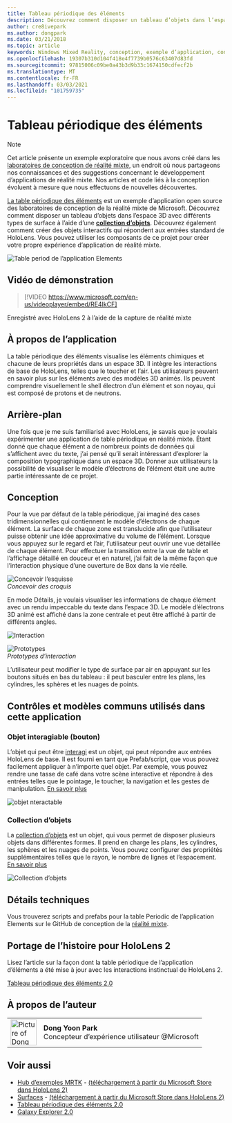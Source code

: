 ```yaml
---
title: Tableau périodique des éléments
description: Découvrez comment disposer un tableau d’objets dans l’espace 3D avec différents types de surface à l’aide d’une collection d’objets avec la table périodique de l’exemple d’application d’éléments.
author: cre8ivepark
ms.author: dongpark
ms.date: 03/21/2018
ms.topic: article
keywords: Windows Mixed Reality, conception, exemple d’application, contrôles, MRTK, kit de préversion de réalité mixte, Unity, exemples d’applications, exemples d’applications, open source, Microsoft Store, HoloLens, casque de réalité mixte, casque Windows Mixed realisation, casque de réalité virtuelle
ms.openlocfilehash: 19307b310d104f418e4f7739b0576c63407d83fd
ms.sourcegitcommit: 97815006c09be0a43b3d9b33c1674150cdfecf2b
ms.translationtype: MT
ms.contentlocale: fr-FR
ms.lasthandoff: 03/03/2021
ms.locfileid: "101759735"
---
```

# <a name="periodic-table-of-the-elements"></a>Tableau périodique des éléments

>[!NOTE]
>Cet article présente un exemple exploratoire que nous avons créé dans les [laboratoires de conception de réalité mixte](https://github.com/Microsoft/MRDesignLabs_Unity), un endroit où nous partageons nos connaissances et des suggestions concernant le développement d’applications de réalité mixte. Nos articles et code liés à la conception évoluent à mesure que nous effectuons de nouvelles découvertes.

[La table périodique des éléments](https://github.com/Microsoft/MRDesignLabs_Unity_PeriodicTable) est un exemple d’application open source des laboratoires de conception de la réalité mixte de Microsoft. Découvrez comment disposer un tableau d’objets dans l’espace 3D avec différents types de surface à l’aide d’une **[collection d’objets](../../design/object-collection.md)**. Découvrez également comment créer des objets interactifs qui répondent aux entrées standard de HoloLens. Vous pouvez utiliser les composants de ce projet pour créer votre propre expérience d’application de réalité mixte.

![Table period de l’application Elements](images/640px-periodictable-hero.jpg)

## <a name="demo-video"></a>Vidéo de démonstration 
> [!VIDEO https://www.microsoft.com/en-us/videoplayer/embed/RE4IkCF]

Enregistré avec HoloLens 2 à l’aide de la capture de réalité mixte

## <a name="about-the-app"></a>À propos de l’application

La table périodique des éléments visualise les éléments chimiques et chacune de leurs propriétés dans un espace 3D. Il intègre les interactions de base de HoloLens, telles que le toucher et l’air. Les utilisateurs peuvent en savoir plus sur les éléments avec des modèles 3D animés. Ils peuvent comprendre visuellement le shell électron d’un élément et son noyau, qui est composé de protons et de neutrons.

## <a name="background"></a>Arrière-plan

Une fois que je me suis familiarisé avec HoloLens, je savais que je voulais expérimenter une application de table périodique en réalité mixte. Étant donné que chaque élément a de nombreux points de données qui s’affichent avec du texte, j’ai pensé qu’il serait intéressant d’explorer la composition typographique dans un espace 3D. Donner aux utilisateurs la possibilité de visualiser le modèle d’électrons de l’élément était une autre partie intéressante de ce projet.

## <a name="design"></a>Conception

Pour la vue par défaut de la table périodique, j’ai imaginé des cases tridimensionnelles qui contiennent le modèle d’électrons de chaque élément. La surface de chaque zone est translucide afin que l’utilisateur puisse obtenir une idée approximative du volume de l’élément. Lorsque vous appuyez sur le regard et l’air, l’utilisateur peut ouvrir une vue détaillée de chaque élément. Pour effectuer la transition entre la vue de table et l’affichage détaillé en douceur et en naturel, j’ai fait de la même façon que l’interaction physique d’une ouverture de Box dans la vie réelle.

![Concevoir l’esquisse](images/640px-sketch20170406.jpg)<br>
*Concevoir des croquis*

En mode Détails, je voulais visualiser les informations de chaque élément avec un rendu impeccable du texte dans l’espace 3D. Le modèle d’électrons 3D animé est affiché dans la zone centrale et peut être affiché à partir de différents angles.

![Interaction](images/640px-periodictable-interaction.jpg)

![Prototypes](images/640px-periodictable-prototypes.jpg)<br>
*Prototypes d’interaction*

L’utilisateur peut modifier le type de surface par air en appuyant sur les boutons situés en bas du tableau : il peut basculer entre les plans, les cylindres, les sphères et les nuages de points.

## <a name="common-controls-and-patterns-used-in-this-app"></a>Contrôles et modèles communs utilisés dans cette application

### <a name="interactable-object-button"></a>Objet interagiable (bouton)

L’objet qui peut être [interagi](../../design/interactable-object.md) est un objet, qui peut répondre aux entrées HoloLens de base. Il est fourni en tant que Prefab/script, que vous pouvez facilement appliquer à n’importe quel objet. Par exemple, vous pouvez rendre une tasse de café dans votre scène interactive et répondre à des entrées telles que le pointage, le toucher, la navigation et les gestes de manipulation. [En savoir plus](../../design/interactable-object.md)

![objet nteractable](images/640px-periodictable-interactableobject.jpg)

### <a name="object-collection"></a>Collection d’objets

La [collection d’objets](../../design/object-collection.md) est un objet, qui vous permet de disposer plusieurs objets dans différentes formes. Il prend en charge les plans, les cylindres, les sphères et les nuages de points. Vous pouvez configurer des propriétés supplémentaires telles que le rayon, le nombre de lignes et l’espacement. [En savoir plus](../../design/object-collection.md)

![Collection d’objets](images/640px-periodictable-collections.jpg)

## <a name="technical-details"></a>Détails techniques

Vous trouverez scripts and prefabs pour la table Periodic de l’application Elements sur le GitHub de conception de la [réalité mixte](https://github.com/Microsoft/MRDesignLabs_Unity_PeriodicTable).

## <a name="porting-story-for-hololens-2"></a>Portage de l’histoire pour HoloLens 2

Lisez l’article sur la façon dont la table périodique de l’application d’éléments a été mise à jour avec les interactions instinctual de HoloLens 2.

[Tableau périodique des éléments 2.0](https://medium.com/@dongyoonpark/bringing-the-periodic-table-of-the-elements-app-to-hololens-2-with-mrtk-v2-a6e3d8362158)




## <a name="about-the-author"></a>À propos de l’auteur

<table style="border-collapse:collapse" padding-left="0px">
<tr>
<td style="border-style: none" width="60px"><img alt="Picture of Dong Yoon Park" width="60" height="60" src="images/dongyoonpark.jpg"></td>
<td style="border-style: none"><b>Dong Yoon Park</b><br>Concepteur d’expérience utilisateur @Microsoft</td>
</tr>
</table>

## <a name="see-also"></a>Voir aussi

* [Hub d’exemples MRTK](https://docs.microsoft.com/windows/mixed-reality/mrtk-docs/features/example-scenes/example-hub.md) - [(téléchargement à partir du Microsoft Store dans HoloLens 2)](https://www.microsoft.com/en-us/p/mrtk-examples-hub/9mv8c39l2sj4)
* [Surfaces](sampleapp-surfaces.md) - [(téléchargement à partir du Microsoft Store dans HoloLens 2)](https://www.microsoft.com/en-us/p/surfaces/9nvkpv3sk3x0)
* [Tableau périodique des éléments 2.0](https://medium.com/@dongyoonpark/bringing-the-periodic-table-of-the-elements-app-to-hololens-2-with-mrtk-v2-a6e3d8362158)
* [Galaxy Explorer 2.0](galaxy-explorer-update.md)